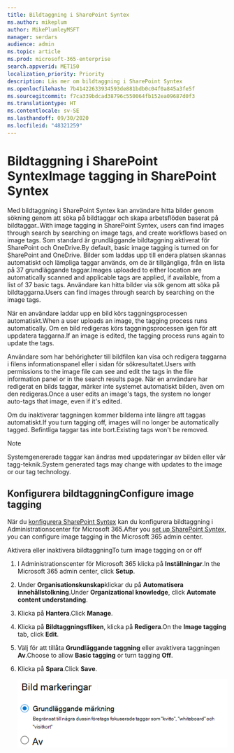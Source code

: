 ```yaml
---
title: Bildtaggning i SharePoint Syntex
ms.author: mikeplum
author: MikePlumleyMSFT
manager: serdars
audience: admin
ms.topic: article
ms.prod: microsoft-365-enterprise
search.appverid: MET150
localization_priority: Priority
description: Läs mer om bildtaggning i SharePoint Syntex
ms.openlocfilehash: 7b41422633934593de881bdb0c04f0a845a3fe5f
ms.sourcegitcommit: f7ca339bdcad38796c550064fb152ea09687d0f3
ms.translationtype: HT
ms.contentlocale: sv-SE
ms.lasthandoff: 09/30/2020
ms.locfileid: "48321259"
---
```

# <a name="image-tagging-in-sharepoint-syntex"></a><span data-ttu-id="eaa5d-103">Bildtaggning i SharePoint Syntex</span><span class="sxs-lookup"><span data-stu-id="eaa5d-103">Image tagging in SharePoint Syntex</span></span>

<span data-ttu-id="eaa5d-104">Med bildtaggning i SharePoint Syntex kan användare hitta bilder genom sökning genom att söka på bildtaggar och skapa arbetsflöden baserat på bildtaggar..</span><span class="sxs-lookup"><span data-stu-id="eaa5d-104">With image tagging in SharePoint Syntex, users can find images through search by searching on image tags, and create workflows based on image tags.</span></span> <span data-ttu-id="eaa5d-105">Som standard är grundläggande bildtaggning aktiverat för SharePoint och OneDrive.</span><span class="sxs-lookup"><span data-stu-id="eaa5d-105">By default, basic image tagging is turned on for SharePoint and OneDrive.</span></span> <span data-ttu-id="eaa5d-106">Bilder som laddas upp till endera platsen skannas automatiskt och lämpliga taggar används, om de är tillgängliga, från en lista på 37 grundläggande taggar.</span><span class="sxs-lookup"><span data-stu-id="eaa5d-106">Images uploaded to either location are automatically scanned and applicable tags are applied, if available, from a list of 37 basic tags.</span></span> <span data-ttu-id="eaa5d-107">Användare kan hitta bilder via sök genom att söka på bildtaggarna.</span><span class="sxs-lookup"><span data-stu-id="eaa5d-107">Users can find images through search by searching on the image tags.</span></span>

<span data-ttu-id="eaa5d-108">När en användare laddar upp en bild körs taggningsprocessen automatiskt.</span><span class="sxs-lookup"><span data-stu-id="eaa5d-108">When a user uploads an image, the  tagging process runs automatically.</span></span> <span data-ttu-id="eaa5d-109">Om en bild redigeras körs taggningsprocessen igen för att uppdatera taggarna.</span><span class="sxs-lookup"><span data-stu-id="eaa5d-109">If an image is edited, the tagging process runs again to update the tags.</span></span>

<span data-ttu-id="eaa5d-110">Användare som har behörigheter till bildfilen kan visa och redigera taggarna i filens informationspanel eller i sidan för sökresultatet.</span><span class="sxs-lookup"><span data-stu-id="eaa5d-110">Users with permissions to the image file can see and edit the tags in the file information panel or in the search results page.</span></span> <span data-ttu-id="eaa5d-111">När en användare har redigerat en bilds taggar, märker inte systemet automatiskt bilden, även om den redigeras.</span><span class="sxs-lookup"><span data-stu-id="eaa5d-111">Once a user edits an image's tags, the system no longer auto-tags that image, even if it's edited.</span></span>

<span data-ttu-id="eaa5d-112">Om du inaktiverar taggningen kommer bilderna inte längre att taggas automatiskt.</span><span class="sxs-lookup"><span data-stu-id="eaa5d-112">If you turn tagging off, images will no longer be automatically tagged.</span></span> <span data-ttu-id="eaa5d-113">Befintliga taggar tas inte bort.</span><span class="sxs-lookup"><span data-stu-id="eaa5d-113">Existing tags won't be removed.</span></span>

> [!NOTE]
> <span data-ttu-id="eaa5d-114">Systemgenererade taggar kan ändras med uppdateringar av bilden eller vår tagg-teknik.</span><span class="sxs-lookup"><span data-stu-id="eaa5d-114">System generated tags may change with updates to the image or our tag technology.</span></span>


## <a name="configure-image-tagging"></a><span data-ttu-id="eaa5d-115">Konfigurera bildtaggning</span><span class="sxs-lookup"><span data-stu-id="eaa5d-115">Configure image tagging</span></span>

<span data-ttu-id="eaa5d-116">När du [konfigurera SharePoint Syntex](set-up-content-understanding.md) kan du konfigurera bildtaggning i Administrationscenter för Microsoft 365.</span><span class="sxs-lookup"><span data-stu-id="eaa5d-116">After you [set up SharePoint Syntex](set-up-content-understanding.md), you can configure image tagging in the Microsoft 365 admin center.</span></span>  

<span data-ttu-id="eaa5d-117">Aktivera eller inaktivera bildtaggning</span><span class="sxs-lookup"><span data-stu-id="eaa5d-117">To turn image tagging on or off</span></span>

1. <span data-ttu-id="eaa5d-118">I Administrationscenter för Microsoft 365 klicka på **Inställningar**.</span><span class="sxs-lookup"><span data-stu-id="eaa5d-118">In the Microsoft 365 admin center, click **Setup**.</span></span>

2. <span data-ttu-id="eaa5d-119">Under **Organisationskunskap**klickar du på **Automatisera innehållstolkning**.</span><span class="sxs-lookup"><span data-stu-id="eaa5d-119">Under **Organizational knowledge**, click **Automate content understanding**.</span></span>

3. <span data-ttu-id="eaa5d-120">Klicka på **Hantera**.</span><span class="sxs-lookup"><span data-stu-id="eaa5d-120">Click **Manage**.</span></span>

4. <span data-ttu-id="eaa5d-121">Klicka på **Bildtaggningsfliken**, klicka på **Redigera**.</span><span class="sxs-lookup"><span data-stu-id="eaa5d-121">On the **Image tagging** tab, click **Edit**.</span></span>

5. <span data-ttu-id="eaa5d-122">Välj för att tillåta **Grundläggande taggning** eller avaktivera taggningen **Av**.</span><span class="sxs-lookup"><span data-stu-id="eaa5d-122">Choose to allow **Basic tagging** or turn tagging **Off**.</span></span>

6. <span data-ttu-id="eaa5d-123">Klicka på **Spara**.</span><span class="sxs-lookup"><span data-stu-id="eaa5d-123">Click **Save**.</span></span>

    ![Skärmbild på bildtaggningskontrollen](../media/content-understanding/sharepoint-syntex-image-tagging-control.png)
